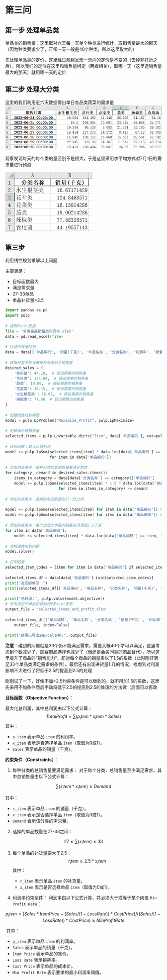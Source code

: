 # 第三问



## 第一步 处理单品类

单品类的销售量：这里取对六天每一天单个种类进行统计，取销售量最大的那天（因为种类要求少了，正常一天一般是40个种类，所以这里取大的）

先处理单品类的定价，这里经过观察发现一天内的定价是不变的（去掉非打折之后），所以我们的定价在这里和销售量绑定（两者相关），取哪一天（这里选销售量最大的那天）就用哪一天的定价



## 第二步 处理大分类

这里的我们利用近六天数据得出单日各品类蔬菜的需求量![image-20230909175734641](images/image-20230909175734641.png)



观察发现每天的每个类的量区别不是很大，于是这里采用求平均方式对7月1日的需求量进行预测

![image-20230909175849900](images/image-20230909175849900.png)



## 第三步

利用线性规划求解以上问题

主要满足：

- 目标函数最大
- 满足需求量
- 27-33单品
- 单品补货量>2.5



```python
import pandas as pd
import pulp

# 读取Excel数据
file = '单类最高销量及利润率.xlsx'
data = pd.read_excel(file)

# 过滤出有用的列
data = data[['单品编码', '销量(千克)', '单品名称', '分类名称', '利润率', '销售单价(元/千克)']]

# 根据分类名称计算每种分类的总销售量
desired_sales = {
    '食用菌': 44.19,  # 假设需要的销售量
    '花叶类': 124.84,  # 假设需要的销售量
    '茄类': 19.00,  # 假设需要的销售量
    '花菜类': 16.15,  # 假设需要的销售量
    '水生根茎类': 16.67,  # 假设需要的销售量
    '辣椒类': 77.58  # 假设需要的销售量
}

# 创建线性规划问题
model = pulp.LpProblem("Maximize_Profit", pulp.LpMaximize)

# 创建单品选择变量
selected_items = pulp.LpVariable.dicts("Item", data['单品编码'], cat=pulp.LpBinary)

# 目标函数：最大化总利润
model += pulp.lpSum(selected_items[item] * data.loc[data['单品编码'] == item, '利润率'].values[0]
                    for item in data['单品编码'])

# 添加约束条件：每种分类的总销售量要满足需求
for category, demand in desired_sales.items():
    items_in_category = data[data['分类名称'] == category]['单品编码']
    model += pulp.lpSum(selected_items[item] * 1.5 * data.loc[data['单品编码'] == item, '销量(千克)'].values[0]
                        for item in items_in_category) >= demand

# 添加约束条件：选择的单品数量在27-33之间

model += pulp.lpSum(selected_items[item] for item in data['单品编码']) >= 27
model += pulp.lpSum(selected_items[item] for item in data['单品编码']) <= 33

# 添加约束条件：每个选定的单品的销量必须满足2.5千克
for item in data['单品编码']:
    model += selected_items[item] * data.loc[data['单品编码'] == item, '销量(千克)'].values[0] >= 2.5

# 求解线性规划问题
model.solve()

# 打印结果
selected_item_codes = [item for item in data['单品编码'] if selected_items[item].varValue > 0]

selected_items_df = data[data['单品编码'].isin(selected_item_codes)]
print("选定的单品：")
print(selected_items_df[['单品编码', '单品名称', '分类名称', '销量(千克)', '利润率']])

print("总利润：", pulp.value(model.objective))
# 导出选定的单品和总利润到Excel表格
output_file = 'selected_items_and_profit.xlsx'

selected_items_df[['单品编码', '单品名称', '分类名称', '销量(千克)', '利润率', '销售单价(元/千克)']].to_excel(
    output_file, index=False)

print("结果已导出到Excel表格:", output_file)

```



**注意**：碰到的问题就是33个仍不能满足需求，需要大概40个才可以满足，这里考虑到个数减少了，顾客商品选择也减少了（但还是会买同类的商品替代），所以这里提升了商品的“销售能力”，即对每个商品的销量乘以了1.5的系数（此时刚好满足33个单品类满足需求的条件）。最后还有出现进货量1.几的情况，考虑到对利润影响不大进行了将低于2.5的提高到2.5的处理



刚刚试了一下，好像不加>2.5约束条件是可以做到的，就不用加1.5的系数，这里先采用不加条件然后手动将低于2.5的提高到2.5的处理的方法做（后面可以再改





**目标函数（Objective Function）**：

最大化总利润，其中总利润由以下公式计算：
$$
Total Profit = ∑(p_item * x_item * Sales)
$$
其中：
- `p_item` 表示单品 `item` 的利润率。
- `x_item` 表示是否选择单品 `item`（取值为0或1）。
- `Sales` 表示单品的销量（千克）。

**约束条件（Constraints）**：

1. 每种分类的总销售量要满足需求：
   对于每个分类，总销售量至少满足需求，其中总销售量由以下公式计算：

$$
∑(s_item * x_item) ≥ Demand
$$

其中：
- `s_item` 表示单品 `item` 的销量（千克）。
- `x_item` 表示是否选择单品 `item`（取值为0或1）。
- `Demand` 表示该分类的需求量。

2. 选择的单品数量在27-33之间：

$$
27 ≤ ∑(x_item) ≤ 33
$$

3. 每个单品的补货量要大于2.5：
   $$
   r_item ≥ 2.5 * x_item
   $$
   其中：
   - `r_item` 表示单品 `item` 的补货量。
   - `x_item` 表示是否选择单品 `item`（取值为0或1）。


4. 利润率约束条件： 利润率由以下公式计算，并必须大于或等于某个阈值 `Min Profit Rate`： 

$$
p_item = (Sales * Item Price - (Sales / (1 - Loss Rate)) * Cost Price) / ((Sales / (1 - Loss Rate)) * Cost Price) ≥ Min Profit Rate
$$

​	其中：
- `p_item` 表示单品 `item` 的利润率。
- `Sales` 表示单品的销量（千克）。
- `Item Price` 表示单品的售价。
- `Loss Rate` 表示损耗率。
- `Cost Price` 表示单品的成本价。
- `Min Profit Rate` 表示要求的最小利润率阈值。